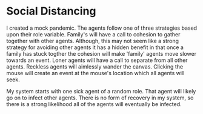 # Social Distancing
I created a mock pandemic. The agents follow one of three strategies based upon their role variable. Family's will have a call to cohesion to gather together with other agents. Although, this may not seem like a strong strategy for avoiding other agents it has a hidden benefit in that once a family has stuck togther the cohesion will make 'family' agents move slower towards an event. Loner agents will have a call to separate from all other agents. Reckless agents will aimlessly wander the canvas. Clicking the mouse will create an event at the mouse's location which all agents will seek. 

My system starts with one sick agent of a random role. That agent will likely go on to infect other agents. There is no form of recovery in my system, so there is a strong likelihood all of the agents will eventually be infected.



